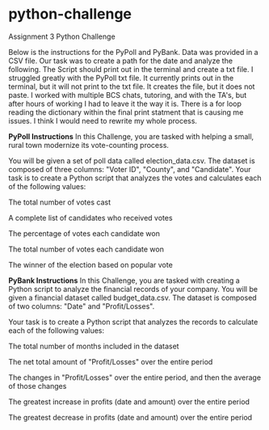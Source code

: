 # python-challenge
Assignment 3 Python Challenge

Below is the instructions for the PyPoll and PyBank. Data was provided in a CSV file. Our task was to create a path for the date and analyze the following. The Script should print out in the terminal and create a txt file. 
I struggled greatly with the PyPoll txt file. It currently prints out in the terminal, but it will not print to the txt file. It creates the file, but it does not paste. I worked with multiple BCS chats, tutoring, and with the TA's, but after hours of working I had to leave it the way it is. There is a for loop reading the dictionary within the final print statment that is causing me issues. I think I would need to rewrite my whole process. 

**PyPoll Instructions**
In this Challenge, you are tasked with helping a small, rural town modernize its vote-counting process.

You will be given a set of poll data called election_data.csv. The dataset is composed of three columns: "Voter ID", "County", and "Candidate". Your task is to create a Python script that analyzes the votes and calculates each of the following values:

The total number of votes cast

A complete list of candidates who received votes

The percentage of votes each candidate won

The total number of votes each candidate won

The winner of the election based on popular vote



**PyBank Instructions**
In this Challenge, you are tasked with creating a Python script to analyze the financial records of your company. You will be given a financial dataset called budget_data.csv. The dataset is composed of two columns: "Date" and "Profit/Losses".

Your task is to create a Python script that analyzes the records to calculate each of the following values:

The total number of months included in the dataset

The net total amount of "Profit/Losses" over the entire period

The changes in "Profit/Losses" over the entire period, and then the average of those changes

The greatest increase in profits (date and amount) over the entire period

The greatest decrease in profits (date and amount) over the entire period



